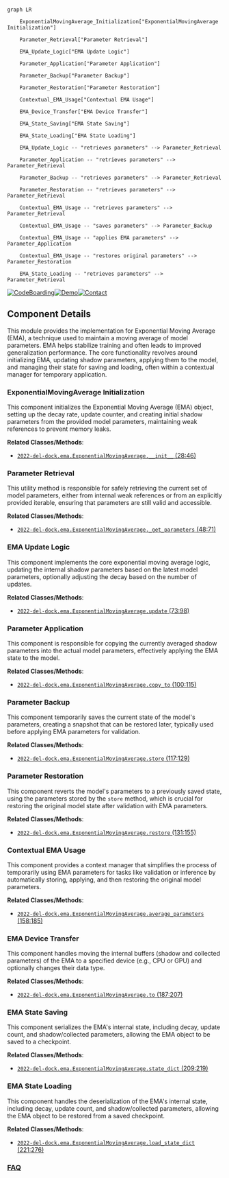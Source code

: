 ```mermaid

graph LR

    ExponentialMovingAverage_Initialization["ExponentialMovingAverage Initialization"]

    Parameter_Retrieval["Parameter Retrieval"]

    EMA_Update_Logic["EMA Update Logic"]

    Parameter_Application["Parameter Application"]

    Parameter_Backup["Parameter Backup"]

    Parameter_Restoration["Parameter Restoration"]

    Contextual_EMA_Usage["Contextual EMA Usage"]

    EMA_Device_Transfer["EMA Device Transfer"]

    EMA_State_Saving["EMA State Saving"]

    EMA_State_Loading["EMA State Loading"]

    EMA_Update_Logic -- "retrieves parameters" --> Parameter_Retrieval

    Parameter_Application -- "retrieves parameters" --> Parameter_Retrieval

    Parameter_Backup -- "retrieves parameters" --> Parameter_Retrieval

    Parameter_Restoration -- "retrieves parameters" --> Parameter_Retrieval

    Contextual_EMA_Usage -- "retrieves parameters" --> Parameter_Retrieval

    Contextual_EMA_Usage -- "saves parameters" --> Parameter_Backup

    Contextual_EMA_Usage -- "applies EMA parameters" --> Parameter_Application

    Contextual_EMA_Usage -- "restores original parameters" --> Parameter_Restoration

    EMA_State_Loading -- "retrieves parameters" --> Parameter_Retrieval

```

[![CodeBoarding](https://img.shields.io/badge/Generated%20by-CodeBoarding-9cf?style=flat-square)](https://github.com/CodeBoarding/GeneratedOnBoardings)[![Demo](https://img.shields.io/badge/Try%20our-Demo-blue?style=flat-square)](https://www.codeboarding.org/demo)[![Contact](https://img.shields.io/badge/Contact%20us%20-%20contact@codeboarding.org-lightgrey?style=flat-square)](mailto:contact@codeboarding.org)



## Component Details



This module provides the implementation for Exponential Moving Average (EMA), a technique used to maintain a moving average of model parameters. EMA helps stabilize training and often leads to improved generalization performance. The core functionality revolves around initializing EMA, updating shadow parameters, applying them to the model, and managing their state for saving and loading, often within a contextual manager for temporary application.



### ExponentialMovingAverage Initialization

This component initializes the Exponential Moving Average (EMA) object, setting up the decay rate, update counter, and creating initial shadow parameters from the provided model parameters, maintaining weak references to prevent memory leaks.





**Related Classes/Methods**:



- <a href="https://github.com/insitro/insitro-research/blob/master/2022-del-dock/ema.py#L28-L46" target="_blank" rel="noopener noreferrer">`2022-del-dock.ema.ExponentialMovingAverage.__init__` (28:46)</a>





### Parameter Retrieval

This utility method is responsible for safely retrieving the current set of model parameters, either from internal weak references or from an explicitly provided iterable, ensuring that parameters are still valid and accessible.





**Related Classes/Methods**:



- <a href="https://github.com/insitro/insitro-research/blob/master/2022-del-dock/ema.py#L48-L71" target="_blank" rel="noopener noreferrer">`2022-del-dock.ema.ExponentialMovingAverage._get_parameters` (48:71)</a>





### EMA Update Logic

This component implements the core exponential moving average logic, updating the internal shadow parameters based on the latest model parameters, optionally adjusting the decay based on the number of updates.





**Related Classes/Methods**:



- <a href="https://github.com/insitro/insitro-research/blob/master/2022-del-dock/ema.py#L73-L98" target="_blank" rel="noopener noreferrer">`2022-del-dock.ema.ExponentialMovingAverage.update` (73:98)</a>





### Parameter Application

This component is responsible for copying the currently averaged shadow parameters into the actual model parameters, effectively applying the EMA state to the model.





**Related Classes/Methods**:



- <a href="https://github.com/insitro/insitro-research/blob/master/2022-del-dock/ema.py#L100-L115" target="_blank" rel="noopener noreferrer">`2022-del-dock.ema.ExponentialMovingAverage.copy_to` (100:115)</a>





### Parameter Backup

This component temporarily saves the current state of the model's parameters, creating a snapshot that can be restored later, typically used before applying EMA parameters for validation.





**Related Classes/Methods**:



- <a href="https://github.com/insitro/insitro-research/blob/master/2022-del-dock/ema.py#L117-L129" target="_blank" rel="noopener noreferrer">`2022-del-dock.ema.ExponentialMovingAverage.store` (117:129)</a>





### Parameter Restoration

This component reverts the model's parameters to a previously saved state, using the parameters stored by the `store` method, which is crucial for restoring the original model state after validation with EMA parameters.





**Related Classes/Methods**:



- <a href="https://github.com/insitro/insitro-research/blob/master/2022-del-dock/ema.py#L131-L155" target="_blank" rel="noopener noreferrer">`2022-del-dock.ema.ExponentialMovingAverage.restore` (131:155)</a>





### Contextual EMA Usage

This component provides a context manager that simplifies the process of temporarily using EMA parameters for tasks like validation or inference by automatically storing, applying, and then restoring the original model parameters.





**Related Classes/Methods**:



- <a href="https://github.com/insitro/insitro-research/blob/master/2022-del-dock/ema.py#L158-L185" target="_blank" rel="noopener noreferrer">`2022-del-dock.ema.ExponentialMovingAverage.average_parameters` (158:185)</a>





### EMA Device Transfer

This component handles moving the internal buffers (shadow and collected parameters) of the EMA to a specified device (e.g., CPU or GPU) and optionally changes their data type.





**Related Classes/Methods**:



- <a href="https://github.com/insitro/insitro-research/blob/master/2022-del-dock/ema.py#L187-L207" target="_blank" rel="noopener noreferrer">`2022-del-dock.ema.ExponentialMovingAverage.to` (187:207)</a>





### EMA State Saving

This component serializes the EMA's internal state, including decay, update count, and shadow/collected parameters, allowing the EMA object to be saved to a checkpoint.





**Related Classes/Methods**:



- <a href="https://github.com/insitro/insitro-research/blob/master/2022-del-dock/ema.py#L209-L219" target="_blank" rel="noopener noreferrer">`2022-del-dock.ema.ExponentialMovingAverage.state_dict` (209:219)</a>





### EMA State Loading

This component handles the deserialization of the EMA's internal state, including decay, update count, and shadow/collected parameters, allowing the EMA object to be restored from a saved checkpoint.





**Related Classes/Methods**:



- <a href="https://github.com/insitro/insitro-research/blob/master/2022-del-dock/ema.py#L221-L276" target="_blank" rel="noopener noreferrer">`2022-del-dock.ema.ExponentialMovingAverage.load_state_dict` (221:276)</a>









### [FAQ](https://github.com/CodeBoarding/GeneratedOnBoardings/tree/main?tab=readme-ov-file#faq)